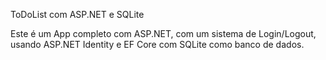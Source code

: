ToDoList com ASP.NET e SQLite

Este é um App completo com ASP.NET, com um sistema de Login/Logout, usando ASP.NET Identity e EF Core com SQLite como banco de dados.
